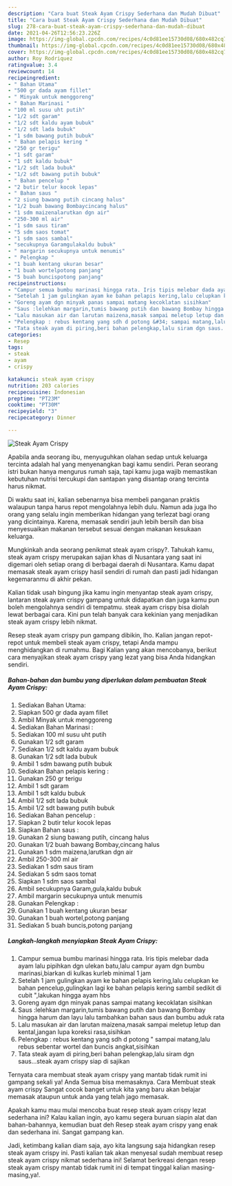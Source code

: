 ```yaml
---
description: "Cara buat Steak Ayam Crispy Sederhana dan Mudah Dibuat"
title: "Cara buat Steak Ayam Crispy Sederhana dan Mudah Dibuat"
slug: 278-cara-buat-steak-ayam-crispy-sederhana-dan-mudah-dibuat
date: 2021-04-26T12:56:23.226Z
image: https://img-global.cpcdn.com/recipes/4c0d81ee15730d08/680x482cq70/steak-ayam-crispy-foto-resep-utama.jpg
thumbnail: https://img-global.cpcdn.com/recipes/4c0d81ee15730d08/680x482cq70/steak-ayam-crispy-foto-resep-utama.jpg
cover: https://img-global.cpcdn.com/recipes/4c0d81ee15730d08/680x482cq70/steak-ayam-crispy-foto-resep-utama.jpg
author: Roy Rodriquez
ratingvalue: 3.4
reviewcount: 14
recipeingredient:
- " Bahan Utama"
- "500 gr dada ayam fillet"
- " Minyak untuk menggoreng"
- " Bahan Marinasi "
- "100 ml susu uht putih"
- "1/2 sdt garam"
- "1/2 sdt kaldu ayam bubuk"
- "1/2 sdt lada bubuk"
- "1 sdm bawang putih bubuk"
- " Bahan pelapis kering "
- "250 gr terigu"
- "1 sdt garam"
- "1 sdt kaldu bubuk"
- "1/2 sdt lada bubuk"
- "1/2 sdt bawang putih bubuk"
- " Bahan pencelup "
- "2 butir telur kocok lepas"
- " Bahan saus "
- "2 siung bawang putih cincang halus"
- "1/2 buah bawang Bombaycincang halus"
- "1 sdm maizenalarutkan dgn air"
- "250-300 ml air"
- "1 sdm saus tiram"
- "5 sdm saos tomat"
- "1 sdm saos sambal"
- "secukupnya Garamgulakaldu bubuk"
- " margarin secukupnya untuk menumis"
- " Pelengkap "
- "1 buah kentang ukuran besar"
- "1 buah wortelpotong panjang"
- "5 buah buncispotong panjang"
recipeinstructions:
- "Campur semua bumbu marinasi hingga rata. Iris tipis melebar dada ayam lalu pipihkan dgn ulekan batu,lalu campur ayam dgn bumbu marinasi,biarkan di kulkas kurleb minimal 1 jam"
- "Setelah 1 jam gulingkan ayam ke bahan pelapis kering,lalu celupkan ke bahan pencelup,gulingkan lagi ke bahan pelapis kering sambil sedikit di cubit &#34;,lakukan hingga ayam hbs"
- "Goreng ayam dgn minyak panas sampai matang kecoklatan sisihkan"
- "Saus :lelehkan margarin,tumis bawang putih dan bawang Bombay hingga harum dan layu lalu tambahkan bahan saus dan bumbu aduk rata"
- "Lalu masukan air dan larutan maizena,masak sampai meletup letup dan kental,jangan lupa koreksi rasa,sisihkan"
- "Pelengkap : rebus kentang yang sdh d potong &#34; sampai matang,lalu rebus sebentar wortel dan buncis angkat,sisihkan"
- "Tata steak ayam di piring,beri bahan pelengkap,lalu siram dgn saus...steak ayam crispy siap di sajikan"
categories:
- Resep
tags:
- steak
- ayam
- crispy

katakunci: steak ayam crispy 
nutrition: 203 calories
recipecuisine: Indonesian
preptime: "PT23M"
cooktime: "PT30M"
recipeyield: "3"
recipecategory: Dinner

---
```



![Steak Ayam Crispy](https://img-global.cpcdn.com/recipes/4c0d81ee15730d08/680x482cq70/steak-ayam-crispy-foto-resep-utama.jpg)

Apabila anda seorang ibu, menyuguhkan olahan sedap untuk keluarga tercinta adalah hal yang menyenangkan bagi kamu sendiri. Peran seorang istri bukan hanya mengurus rumah saja, tapi kamu juga wajib memastikan kebutuhan nutrisi tercukupi dan santapan yang disantap orang tercinta harus nikmat.

Di waktu  saat ini, kalian sebenarnya bisa membeli panganan praktis walaupun tanpa harus repot mengolahnya lebih dulu. Namun ada juga lho orang yang selalu ingin memberikan hidangan yang terlezat bagi orang yang dicintainya. Karena, memasak sendiri jauh lebih bersih dan bisa menyesuaikan makanan tersebut sesuai dengan makanan kesukaan keluarga. 



Mungkinkah anda seorang penikmat steak ayam crispy?. Tahukah kamu, steak ayam crispy merupakan sajian khas di Nusantara yang saat ini digemari oleh setiap orang di berbagai daerah di Nusantara. Kamu dapat memasak steak ayam crispy hasil sendiri di rumah dan pasti jadi hidangan kegemaranmu di akhir pekan.

Kalian tidak usah bingung jika kamu ingin menyantap steak ayam crispy, lantaran steak ayam crispy gampang untuk didapatkan dan juga kamu pun boleh mengolahnya sendiri di tempatmu. steak ayam crispy bisa diolah lewat berbagai cara. Kini pun telah banyak cara kekinian yang menjadikan steak ayam crispy lebih nikmat.

Resep steak ayam crispy pun gampang dibikin, lho. Kalian jangan repot-repot untuk membeli steak ayam crispy, tetapi Anda mampu menghidangkan di rumahmu. Bagi Kalian yang akan mencobanya, berikut cara menyajikan steak ayam crispy yang lezat yang bisa Anda hidangkan sendiri.

<!--inarticleads1-->

##### Bahan-bahan dan bumbu yang diperlukan dalam pembuatan Steak Ayam Crispy:

1. Sediakan  Bahan Utama:
1. Siapkan 500 gr dada ayam fillet
1. Ambil  Minyak untuk menggoreng
1. Sediakan  Bahan Marinasi :
1. Sediakan 100 ml susu uht putih
1. Gunakan 1/2 sdt garam
1. Sediakan 1/2 sdt kaldu ayam bubuk
1. Gunakan 1/2 sdt lada bubuk
1. Ambil 1 sdm bawang putih bubuk
1. Sediakan  Bahan pelapis kering :
1. Gunakan 250 gr terigu
1. Ambil 1 sdt garam
1. Ambil 1 sdt kaldu bubuk
1. Ambil 1/2 sdt lada bubuk
1. Ambil 1/2 sdt bawang putih bubuk
1. Sediakan  Bahan pencelup :
1. Siapkan 2 butir telur kocok lepas
1. Siapkan  Bahan saus :
1. Gunakan 2 siung bawang putih, cincang halus
1. Gunakan 1/2 buah bawang Bombay,cincang halus
1. Gunakan 1 sdm maizena,larutkan dgn air
1. Ambil 250-300 ml air
1. Sediakan 1 sdm saus tiram
1. Sediakan 5 sdm saos tomat
1. Siapkan 1 sdm saos sambal
1. Ambil secukupnya Garam,gula,kaldu bubuk
1. Ambil  margarin secukupnya untuk menumis
1. Gunakan  Pelengkap :
1. Gunakan 1 buah kentang ukuran besar
1. Gunakan 1 buah wortel,potong panjang
1. Sediakan 5 buah buncis,potong panjang




<!--inarticleads2-->

##### Langkah-langkah menyiapkan Steak Ayam Crispy:

1. Campur semua bumbu marinasi hingga rata. Iris tipis melebar dada ayam lalu pipihkan dgn ulekan batu,lalu campur ayam dgn bumbu marinasi,biarkan di kulkas kurleb minimal 1 jam
1. Setelah 1 jam gulingkan ayam ke bahan pelapis kering,lalu celupkan ke bahan pencelup,gulingkan lagi ke bahan pelapis kering sambil sedikit di cubit &#34;,lakukan hingga ayam hbs
1. Goreng ayam dgn minyak panas sampai matang kecoklatan sisihkan
1. Saus :lelehkan margarin,tumis bawang putih dan bawang Bombay hingga harum dan layu lalu tambahkan bahan saus dan bumbu aduk rata
1. Lalu masukan air dan larutan maizena,masak sampai meletup letup dan kental,jangan lupa koreksi rasa,sisihkan
1. Pelengkap : rebus kentang yang sdh d potong &#34; sampai matang,lalu rebus sebentar wortel dan buncis angkat,sisihkan
1. Tata steak ayam di piring,beri bahan pelengkap,lalu siram dgn saus...steak ayam crispy siap di sajikan




Ternyata cara membuat steak ayam crispy yang mantab tidak rumit ini gampang sekali ya! Anda Semua bisa memasaknya. Cara Membuat steak ayam crispy Sangat cocok banget untuk kita yang baru akan belajar memasak ataupun untuk anda yang telah jago memasak.

Apakah kamu mau mulai mencoba buat resep steak ayam crispy lezat sederhana ini? Kalau kalian ingin, ayo kamu segera buruan siapin alat dan bahan-bahannya, kemudian buat deh Resep steak ayam crispy yang enak dan sederhana ini. Sangat gampang kan. 

Jadi, ketimbang kalian diam saja, ayo kita langsung saja hidangkan resep steak ayam crispy ini. Pasti kalian tak akan menyesal sudah membuat resep steak ayam crispy nikmat sederhana ini! Selamat berkreasi dengan resep steak ayam crispy mantab tidak rumit ini di tempat tinggal kalian masing-masing,ya!.


